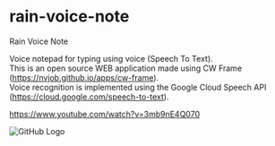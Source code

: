 # rain-voice-note
Rain Voice Note

Voice notepad for typing using voice (Speech To Text).<br>
This is an open source WEB application made using CW Frame (https://nvjob.github.io/apps/cw-frame). <br>
Voice recognition is implemented using the Google Cloud Speech API (https://cloud.google.com/speech-to-text).

https://www.youtube.com/watch?v=3mb9nE4Q070

![GitHub Logo](https://raw.githubusercontent.com/nvjob/nvjob.github.io/master/repo/devlog/rain%20voice%20note/1003/pic/1.png)
